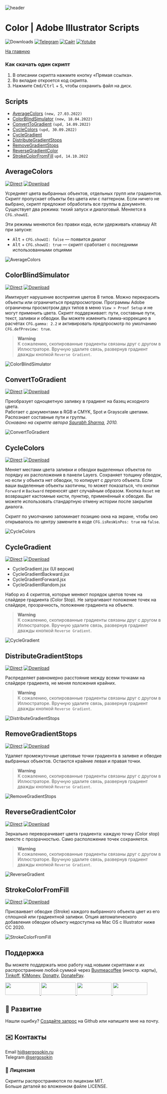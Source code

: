 ![header](https://i.ibb.co/mF018gV/emblem.png)
# Color | Adobe Illustrator Scripts

![Downloads](https://img.shields.io/badge/Скачивания-25k-27CF7D.svg) [![Telegram](https://img.shields.io/badge/Telegram--канал-%40aiscripts-0088CC.svg)](https://t.me/aiscripts) [![Сайт](https://img.shields.io/badge/Сайт-ais.sergosoikn.ru-FF7548.svg)](https://ais.sergosokin.ru) [![Yotube](https://img.shields.io/badge/Youtube-%40SergOsokinArt-FF0000.svg)](https://www.youtube.com/c/SergOsokinArt/videos)

[На главную](../README.ru.md)

### Как скачать один скрипт
1. В описании скрипта нажмите кнопку «Прямая ссылка».
2. Во вкладке откроется код скрипта.
3. Нажмите <kbd>Cmd/Ctrl</kbd> + <kbd>S</kbd>, чтобы сохранить файл на диск.

## Scripts
* [AverageColors](https://github.com/creold/illustrator-scripts/blob/master/md/Color.ru.md#averagecolors) `(new, 27.03.2022)`
* [ColorBlindSimulator](https://github.com/creold/illustrator-scripts/blob/master/md/Color.ru.md#colorblindsimulator) `(new, 18.04.2022)`
* [ConvertToGradient](https://github.com/creold/illustrator-scripts/blob/master/md/Color.ru.md#converttogradient) `(upd, 14.09.2022)`
* [CycleColors](https://github.com/creold/illustrator-scripts/blob/master/md/Color.ru.md#cyclecolors) `(upd, 30.09.2022)`
* [CycleGradient](https://github.com/creold/illustrator-scripts/blob/master/md/Color.ru.md#cyclegradient)
* [DistributeGradientStops](https://github.com/creold/illustrator-scripts/blob/master/md/Color.ru.md#distributegradientstops)
* [RemoveGradientStops](https://github.com/creold/illustrator-scripts/blob/master/md/Color.ru.md#removegradientstops)
* [ReverseGradientColor](https://github.com/creold/illustrator-scripts/blob/master/md/Color.ru.md#reversegradientcolor)
* [StrokeColorFromFill](https://github.com/creold/illustrator-scripts/blob/master/md/Color.ru.md#strokecolorfromfill) `upd, 14.10.2022`

## AverageColors
[![Direct](https://img.shields.io/badge/Прямая%20ссылка-AverageColors.jsx-FF6900.svg)](https://rebrand.ly/avgcols) [![Download](https://img.shields.io/badge/Скачать%20все-Zip--архив-0088CC.svg)](https://bit.ly/2M0j95N)

Усредняет цвета выбранных объектов, отдельных групп или градиентов. Скрипт пропускает объекты без цвета или с паттерном. Если ничего не выбрано, скрипт предложит обработать все группы в документе. Существует два режима: тихий запуск и диалоговый. Меняется в `CFG.showUI`.   

Эти режимы меняются без правки кода, если удерживать клавишу Alt при запуске:

* <kbd>Alt</kbd> + `CFG.showUI: false` — появится диалог
* <kbd>Alt</kbd> + `CFG.showUI: true` — скрипт сработает с последними использованными опциями

![AverageColors](https://i.ibb.co/6bjPmLh/average-colors.gif) 

## ColorBlindSimulator
[![Direct](https://img.shields.io/badge/Прямая%20ссылка-ColorBlindSimulator.jsx-FF6900.svg)](https://rebrand.ly/colblindsim) [![Download](https://img.shields.io/badge/Скачать%20все-Zip--архив-0088CC.svg)](https://bit.ly/2M0j95N)

Имитирует нарушение восприятия цветов 8 типов. Можно перекрасить объекты или ограничиться предпросмотром. Программы Adobe ограничены просмотром двух типов в меню `View > Proof Setup` и не могут применить цвета. Скрипт поддерживает: пути, составные пути, текст, заливки и обводки. Вы можете изменить гамма-коррекцию в расчётах `CFG.gamma: 2.2` и активировать предпросмотр по умолчанию `CFG.defPreview: true`.

> **Warning**   
> К сожалению, скопированные градиенты связаны друг с другом в Иллюстраторе. Вручную удалите связь, развернув градиент дважды кнопкой `Reverse Gradient`.

![ColorBlindSimulator](https://i.ibb.co/ccps1mg/Color-Blind-Simulator.gif) 

## ConvertToGradient
[![Direct](https://img.shields.io/badge/Прямая%20ссылка-ConvertToGradient.jsx-FF6900.svg)](https://rebrand.ly/cnvttograd) [![Download](https://img.shields.io/badge/Скачать%20все-Zip--архив-0088CC.svg)](https://bit.ly/2M0j95N)

Преобразует одноцветную заливку в градиент на базец исходного цвета.   
Работает с документами в RGB и CMYK, Spot и Grayscale цветами. Распознает составные пути и группы.   
*Основано на скрипте автора [Saurabh Sharma](https://tutsplus.com/authors/saurabh-sharma), 2010.*  

![ConvertToGradient](https://i.ibb.co/44tG9JP/demo-Convert-To-Gradient.gif) 

## CycleColors
[![Direct](https://img.shields.io/badge/Прямая%20ссылка-CycleColors.jsx-FF6900.svg)](https://rebrand.ly/cyclecol) [![Download](https://img.shields.io/badge/Скачать%20все-Zip--архив-0088CC.svg)](https://bit.ly/2M0j95N)

Меняет местами цвета заливки и обводки выделенных объектов по порядку их расположения в панели Layers. Сохраняет толщину обводок, но если у объекта нет обводки, то копирует с другого объекта. Если ваши выделенные объекты хаотичны, то может показаться, что кнопки `Forward` и `Backward` переносят цвет случайным образом.  Кнопка `Reset` не возвращает кастомные кисти, пунктир, применённый к обводке. Вы можете использовать стандартную отмену истории после закрытия диалога.   

Скрипт по умолчанию запоминает позицию окна на экране, чтобы оно открывалось по центру замените в коде `CFG.isResWinPos: true` на `false`.

![CycleColors](https://i.ibb.co/qNXFHry/cycle-colors.gif)

## CycleGradient
[![Direct](https://img.shields.io/badge/Прямая%20ссылка-CycleGradient.jsx-FF6900.svg)](https://rebrand.ly/cyclegrad) [![Download](https://img.shields.io/badge/Скачать%20все-Zip--архив-0088CC.svg)](https://bit.ly/2M0j95N)

* CycleGradient.jsx (UI версия)
* CycleGradientBackward.jsx
* CycleGradientForward.jsx
* CycleGradientRandom.jsx   

Набор из 4 скриптов, которые меняют порядок цветов точек на слайдере градиента (Color Stop). Не затрагивают положение точек на слайдере, прозрачность, положение градиента на объекте. 

> **Warning**   
> К сожалению, скопированные градиенты связаны друг с другом в Иллюстраторе. Вручную удалите связь, развернув градиент дважды кнопкой `Reverse Gradient`.   

![CycleGradient](https://i.ibb.co/84GsCBK/cycle-Gradient.gif)

## DistributeGradientStops
[![Direct](https://img.shields.io/badge/Прямая%20ссылка-DistributeGradientStops.jsx-FF6900.svg)](https://rebrand.ly/distgradstops) [![Download](https://img.shields.io/badge/Скачать%20все-Zip--архив-0088CC.svg)](https://bit.ly/2M0j95N)

Распределяет равномерно расстояние между всеми точками на слайдере градиента, не меняя положения крайних. 

> **Warning**   
> К сожалению, скопированные градиенты связаны друг с другом в Иллюстраторе. Вручную удалите связь, развернув градиент дважды кнопкой `Reverse Gradient`.  

![DistributeGradientStops](https://i.ibb.co/6XNkFqS/Distribute-Gradient-Stops.gif)

## RemoveGradientStops
[![Direct](https://img.shields.io/badge/Прямая%20ссылка-RemoveGradientStops.jsx-FF6900.svg)](https://rebrand.ly/rmvgradstops) [![Download](https://img.shields.io/badge/Скачать%20все-Zip--архив-0088CC.svg)](https://bit.ly/2M0j95N)

Удаляет промежуточные цветовые точки градиента в заливке и обводке выбранных объектов. Остаются крайние левая и правая точки.

> **Warning**   
> К сожалению, скопированные градиенты связаны друг с другом в Иллюстраторе. Вручную удалите связь, развернув градиент дважды кнопкой `Reverse Gradient`. 

![RemoveGradientStops](https://i.ibb.co/cv6wgPq/remove-Gradient-Stops.gif)

## ReverseGradientColor
[![Direct](https://img.shields.io/badge/Прямая%20ссылка-ReverseGradientColor.jsx-FF6900.svg)](https://rebrand.ly/rvsgradcol) [![Download](https://img.shields.io/badge/Скачать%20все-Zip--архив-0088CC.svg)](https://bit.ly/2M0j95N)

Зеркально переворачивает цвета градиента: каждую точку (Color stop) вместе с прозрачностью. Само расположение точек сохраняется. 

> **Warning**   
> К сожалению, скопированные градиенты связаны друг с другом в Иллюстраторе. Вручную удалите связь, развернув градиент дважды кнопкой `Reverse Gradient`.

![ReverseGradient](https://i.ibb.co/Fg8nnHZ/Reverse-Gradient-Color.gif)

## StrokeColorFromFill
[![Direct](https://img.shields.io/badge/Прямая%20ссылка-StrokeColorFromFill.jsx-FF6900.svg)](https://rebrand.ly/strokefromfill) [![Download](https://img.shields.io/badge/Скачать%20все-Zip--архив-0088CC.svg)](https://bit.ly/2M0j95N)

Присваивает обводке (Stroke) каждого выбранного объекта цвет из его сплошной или градиентной заливки. Опция автоматического добавления обводки объекту недоступна на Mac OS с Illustrator ниже CC 2020.  

![StrokeColorFromFill](https://i.ibb.co/8dtK1V3/demo-Stroke-Color-From-Fill.gif)

## Поддержка
Вы можете поддержать мою работу над новыми скриптами и их распространение любой суммой через [Buymeacoffee] (иностр. карты), [Tinkoff], [ЮMoney], [Donatty], [DonatePay].   

[Buymeacoffee]: https://www.buymeacoffee.com/osokin
[Tinkoff]: https://www.tinkoff.ru/rm/osokin.sergey127/SN67U9405/
[ЮMoney]: https://yoomoney.ru/to/410011149615582
[Donatty]: https://donatty.com/sergosokin
[DonatePay]: https://new.donatepay.ru/@osokin

<a href="https://www.buymeacoffee.com/osokin">
  <img width="111" height="40" src="https://i.ibb.co/0ssTJQ1/bmc-badge.png">
</a>

<a href="https://yoomoney.ru/to/410011149615582">
  <img width="111" height="40" src="https://i.ibb.co/wwrYWJ5/yoomoney-badge.png">
</a>

<a href="https://donatty.com/sergosokin">
  <img width="111" height="40" src="https://i.ibb.co/s61FGCn/donatty-badge.png">
</a>

<a href="https://new.donatepay.ru/@osokin">
  <img width="111" height="40" src="https://i.ibb.co/0KJ94ND/donatepay-badge.png">
</a>

## 🤝 Развитие

Нашли ошибку? [Создайте запрос](https://github.com/creold/illustrator-scripts/issues) на Github или напишите мне на почту.

## ✉️ Контакты
Email <hi@sergosokin.ru>  
Telegram [@sergosokin](https://t.me/sergosokin)

### 📝 Лицензия

Скрипты распространяются по лицензии MIT.   
Больше деталей во вложенном файле LICENSE.